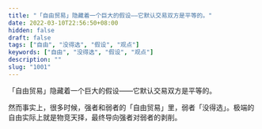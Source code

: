 ```yaml
---
title: "「自由贸易」隐藏着一个巨大的假设——它默认交易双方是平等的。"
date: 2022-03-10T22:56:50+08:00
hidden: false
draft: false
tags: ["自由", "没得选", "假设", "观点"]
keywords: ["自由", "没得选", "假设", "观点"]
description: ""
slug: "1001"
---
```


「自由贸易」隐藏着一个巨大的假设——它默认交易双方是平等的。

然而事实上，很多时候，强者和弱者的「自由贸易」里，弱者「没得选」。极端的自由实际上就是物竞天择，最终导向强者对弱者的剥削。